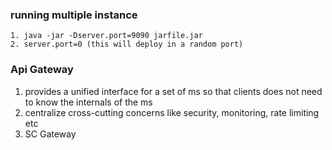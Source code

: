 ### running multiple instance
    1. java -jar -Dserver.port=9090 jarfile.jar
    2. server.port=0 (this will deploy in a random port)

### Api Gateway
1. provides a unified interface for a set of ms so that clients does not need to know the internals of the ms
2. centralize cross-cutting concerns like security, monitoring, rate limiting etc
3. SC Gateway